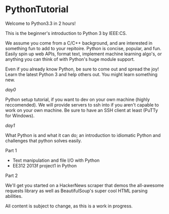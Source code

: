 PythonTutorial
==============

Welcome to Python3.3 in 2 hours!

This is the beginner's introduction to Python 3 by IEEE:CS.


We assume you come from a C/C++ background, and are interested in something fun to add to your repitoire. Python is concise, popular, and fun. Easily spin up web APIs, format text, implement machine learning algo's, or anything you can think of with Python's huge module support.

Even if you already know Python, be sure to come out and spread the joy! Learn the latest Python 3 and help others out. You might learn something new.


*day0*

Python setup tutorial, if you want to dev on your own machine (highly reccomended). We will provide servers to ssh into if you aren't capable to work on your own machine. Be sure to have an SSH client at least (PuTTy for Windows).


*day1*

What Python is and what it can do; an introduction to idiomatic Python and challenges that python solves easily.

Part 1

* Text manipulation and file I/O with Python
* EE312 2013f project1 in Python

Part 2

We'll get you started on a HackerNews scraper that demos the all-awesome requests library as well as BeautifulSoup's super cool HTML parsing abilities.


All content is subject to change, as this is a work in progress.
